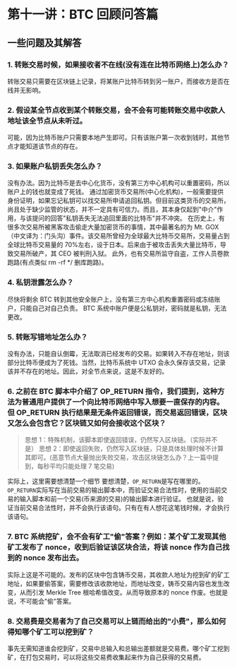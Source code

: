 # 第十一讲：BTC 回顾问答篇

## 一些问题及其解答

### 1. 转账交易时候，如果接收者不在线(没有连在比特币网络上)怎么办？
转账交易只需要在区块链上记录，将某账户比特币转到另一账户，而接收方是否在线并无影响。

### 2. 假设某全节点收到某个转账交易，会不会有可能转账交易中收款人地址该全节点从未听过。
可能，因为比特币账户只需要本地产生即可。只有该账户第一次收到钱时，其他节点才能知道该节点的存在。

### 3. 如果账户私钥丢失怎么办？
没有办法。因为比特币是去中心化货币，没有第三方中心机构可以重置密码，所以账户上的钱也就变成了死钱。
通过加密货币交易所(中心化机构)，一般需要提供身份证明，如果忘记私钥可以找交易所申请追回私钥。但目前这类货币的交易所，尚且处于缺少监管的状态，并不一定具有可信力。而且，其本身仅起到"中介"作用，与该提问的回答"私钥丢失无法追回里面的比特币"并不冲突。
在历史上，有很多次交易所被黑客攻击偷走大量加密货币的事情，其中最著名的为 Mt. GOX（中文译为：门头沟）事件。该交易所曾经为全球最大比特币交易所，交易量占到全球比特币交易量的 70%左右，设于日本。后来由于被攻击丢失大量比特币，导致交易所破产，其 CEO 被判刑入狱。
此外，也有交易所监守自盗，工作人员卷款跑路(有点类似 rm -rf \*/ 删库跑路)。

### 4. 私钥泄露怎么办？
尽快将剩余 BTC 转到其他安全账户上，没有第三方中心机构重置密码或冻结账户，只能自己对自己负责。
BTC 系统中账户便是公私钥对，密码就是私钥，无法更改。

### 5. 转账写错地址怎么办？
没有办法，只能自认倒霉，无法取消已经发布的交易。如果转入不存在地址，则该部分比特币便成为了死钱。当然，比特币系统中 UTXO 会永久保存该交易，记录该并不存在的地址。因此，对全节点来说，这是不友好的。

### 6. 之前在 BTC 脚本中介绍了 OP_RETURN 指令，我们提到，这种方法为普通用户提供了一个向比特币网络中写入想要一直保存的内容。但 OP_RETURN 执行结果是无条件返回错误，而交易返回错误，区块又怎么会包含它？区块链又如何会接收这个区块？

> 思想 1：特殊机制，该脚本即使返回错误，仍然写入区块链。（实际并不是）
> 思想 2：即使返回失败，仍然写入区块链，只是具体处理时候不计算其即可。(恶意节点大量抛出失败交易，攻击区块链怎么办？上一篇中提到，每秒平均只能处理 7 笔交易)

实际上，这里需要想清楚一个细节
要想清楚，`OP_RETURN`是写在哪里的。`OP_RETURN`实际写在当前交易的输出脚本中，而验证交易合法性时，使用的当前交易的输入脚本和前一个交易(币来源的交易)的输出脚本进行验证。
也就是说，验证当前交易合法性时，并不会执行该语句。只有在有人想花这笔钱时候，才会执行该语句。

### 7. BTC 系统挖矿，会不会有矿工"偷"答案？例如：某个矿工发现其他矿工发布了 nonce，收到后验证该区块合法，将该 nonce 作为自己找到的 nonce 发布出去。
实际上这是不可能的。发布的区块中包含铸币交易，其收款人地址为挖到矿的矿工地址，如果要偷答案，需要修改该收款地址，而地址改变，铸币交易内容也发生改变，从而引发 Merkle Tree 根哈希值改变。从而导致原本的 nonce 作废。也就是说，不可能会"偷"答案。

### 8. 交易费是交易者为了自己交易可以上链而给出的"小费"，那么如何得知哪个矿工可以挖到矿？
事先无需知道谁会挖到矿，交易中总输入和总输出差额就是交易费。哪个矿工挖到矿，在打包交易时，可以将这些交易费收集起来作为自己获得的交易费。

